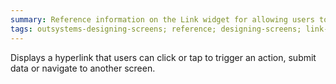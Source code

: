 ```yaml
---
summary: Reference information on the Link widget for allowing users to have clickable links on a screen.
tags: outsystems-designing-screens; reference; designing-screens; link-widget
---
```


Displays a hyperlink that users can click or tap to trigger an action, submit data or navigate to another screen.
